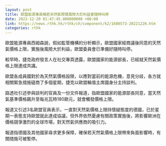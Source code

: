 ```yaml
---
layout: post
title: 歐盟能源專員稱若天然氣限價風險大於利益會隨時叫停
date: 2022-12-20 01:47:45.000000000 +08:00
link: https://news.rthk.hk/rthk/ch/component/k2/1680573-20221220.htm
categories: rthk
---
```


歐盟能源專員西姆森說，假如監管機構的分析顯示，歐盟國家經商議後同意的天然氣價格上限，實施後風險大於利益，歐盟委員會已準備好隨時叫停。

較早時，捷克政府發言人在社交專頁透露，歐盟國家的能源部長，已經就天然氣價格上限達成共識。

歐盟各成員國對於為天然氣價格設限，以應對當前的能源危機，意見分歧，各方就相關緊急措施磋商了多個星期，捷克以歐盟輪值主席國身分主持談判。

路透社引述參與談判的官員及一份文件報道，指歐盟國家的能源部長同意，當天然氣基準價格飆升至每兆瓦時180歐元，就會觸發價格上限。

報道又引述3名歐盟官員表示，一直對天然氣價格上限持懷疑態度的德國，已於星期一表態支持歐盟就此達成協議，但外界依然憂慮有關政策實施後，將影響歐洲在價格競爭激烈的全球市場，對天然氣供應商的吸引力。

報道指德國及其他國家尋求更多保障，確保若天然氣價格上限帶來負面影響時，有關措施可被暫停。
